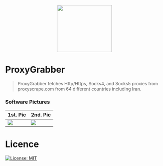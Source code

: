 <p align="center">
  <img height="150" width="175" src="https://image.prntscr.com/image/QjRhhk6VT0_YoCuASHLp2Q.png"/>
</p>

# ProxyGrabber
> ProxyGrabber fetches Http/Https, Socks4, and Socks5 proxies from proxyscrape.com from 64 different countries including Iran.

### Software Pictures
| 1st. Pic | 2nd. Pic |
| --- | ---  |
|![](https://image.prntscr.com/image/TtCZaWspQJCpkRiOgVW6yw.png) | ![](https://image.prntscr.com/image/QFq-LPn5QRi91QNUrl-b-g.png)  |

# Licence
[![License: MIT](https://img.shields.io/badge/License-MIT-green.svg)](https://opensource.org/licenses/MIT)
